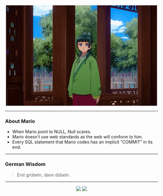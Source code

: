 <p align="center">
  <img src="assets/maomao.gif" />
</p>

---

### About Mario
- When Mario point to NULL, Null scares.
- Mario doesn't use web standards as the web will conform to him.
- Every SQL statement that Mario codes has an implicit “COMMIT” in its end.

---

### German Wisdom
> Erst grübeln, dann dübeln.

---

<p align="center">
  <a>
    <img height="180em" src="https://github-readme-stats-eight-theta.vercel.app/api?username=Torfkopp&show_icons=true&theme=dark&include_all_commits=true&count_private=true"/>
  </a>
  <a href="https://github.com/Torfkopp?tab=repositories">
    <img height="180em" src="https://github-readme-stats-eight-theta.vercel.app/api/top-langs/?username=torfkopp&layout=compact&theme=dark&langs_count=8&hide=java"/>
  </a>
</p>
